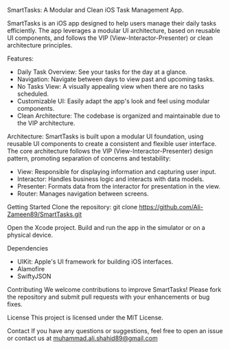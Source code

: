 SmartTasks: A Modular and Clean iOS Task Management App.

SmartTasks is an iOS app designed to help users manage their daily tasks efficiently. The app leverages a modular UI architecture, based on reusable UI components, and follows the VIP (View-Interactor-Presenter) or clean architecture principles.

Features:
- Daily Task Overview: See your tasks for the day at a glance.
- Navigation: Navigate between days to view past and upcoming tasks.
- No Tasks View: A visually appealing view when there are no tasks scheduled.
- Customizable UI: Easily adapt the app's look and feel using modular components.
- Clean Architecture: The codebase is organized and maintainable due to the VIP architecture.

Architecture:
SmartTasks is built upon a modular UI foundation, using reusable UI components to create a consistent and flexible user interface. The core architecture follows the VIP (View-Interactor-Presenter) design pattern, promoting separation of concerns and testability:

- View: Responsible for displaying information and capturing user input.
- Interactor: Handles business logic and interacts with data models.
- Presenter: Formats data from the interactor for presentation in the view.
- Router: Manages navigation between screens.

Getting Started
Clone the repository: git clone https://github.com/Ali-Zameen89/SmartTasks.git

Open the Xcode project.
Build and run the app in the simulator or on a physical device.

Dependencies
- UIKit: Apple's UI framework for building iOS interfaces.
- Alamofire
- SwiftyJSON

Contributing
We welcome contributions to improve SmartTasks! Please fork the repository and submit pull requests with your enhancements or bug fixes.

License
This project is licensed under the MIT License.

Contact
If you have any questions or suggestions, feel free to open an issue or contact us at muhammad.ali.shahid89@gmail.com
